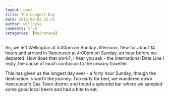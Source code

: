 ```yaml
---
layout: post
title: The Longest Day
date: 2015-08-03 15:55
author: willryle
comments: true
categories: [Wairarapa]
---
```

So, we left Wellington at 5:00pm on Sunday afternoon, flew for about 14 hours and arrived in Vancouver at 4:00pm on Sunday, an hour before we departed. How does that work?, I hear you ask - the International Date Line I reply, the cause of much confusion to the unwary traveller.

This has given us the longest day ever - a forty hour Sunday, though the destination is worth the journey. Too early for bed, we wandered down Vancouver's Gas Town district and found a splendid bar where we sampled some good local beers and had a bite to eat.
